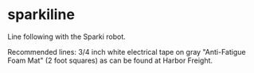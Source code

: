 sparkiline
==========

Line following with the Sparki robot.

Recommended lines: 3/4 inch white electrical tape on gray "Anti-Fatigue Foam Mat" (2 foot squares)
as can be found at Harbor Freight.
